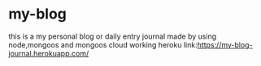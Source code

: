 # my-blog
this is a my personal blog or daily entry journal made by using node,mongoos and mongoos cloud
working heroku link:https://my-blog-journal.herokuapp.com/
